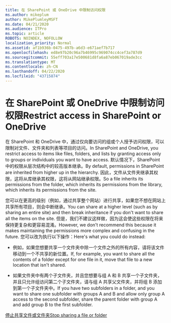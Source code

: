 ```yaml
---
title: 在 SharePoint 或 OneDrive 中限制访问权限
ms.author: mikeplum
author: MikePlumleyMSFT
ms.date: 04/21/2020
ms.audience: ITPro
ms.topic: article
ROBOTS: NOINDEX, NOFOLLOW
localization_priority: Normal
ms.assetid: af1b936b-0475-497b-a6d3-e671aef7b717
ms.openlocfilehash: ed8e97b20c96a7b46995c969074cc4cef3a787d9
ms.sourcegitcommit: 55eff703a17e500681d8fa6a87eb067019ade3cc
ms.translationtype: MT
ms.contentlocale: zh-CN
ms.lasthandoff: 04/22/2020
ms.locfileid: "43715874"
---
```

# <a name="restrict-access-in-sharepoint-or-onedrive"></a><span data-ttu-id="8b53a-102">在 SharePoint 或 OneDrive 中限制访问权限</span><span class="sxs-lookup"><span data-stu-id="8b53a-102">Restrict access in SharePoint or OneDrive</span></span>

<span data-ttu-id="8b53a-103">在 SharePoint 和 OneDrive 中，通过仅向要访问的组或个人授予访问权限，可以限制对文件、文件夹和列表等项目的访问。</span><span class="sxs-lookup"><span data-stu-id="8b53a-103">In SharePoint and OneDrive, you restrict access to items like files, folders, and lists by granting access only to groups or individuals you want to have access.</span></span> <span data-ttu-id="8b53a-104">默认情况下，SharePoint 中的权限从层次结构中的较高版本继承。</span><span class="sxs-lookup"><span data-stu-id="8b53a-104">By default, permissions in SharePoint are inherited from higher up in the hierarchy.</span></span> <span data-ttu-id="8b53a-105">因此，文件从文件夹继承其权限，这将从库继承其权限，这将从网站继承权限。</span><span class="sxs-lookup"><span data-stu-id="8b53a-105">So a file inherits its permissions from the folder, which inherits its permissions from the library, which inherits its permissions from the site.</span></span>
  
<span data-ttu-id="8b53a-106">您可以在更高的级别（例如，通过共享整个网站）进行共享，如果您不想在网站上共享所有项目，则会中断继承。</span><span class="sxs-lookup"><span data-stu-id="8b53a-106">You can share at a higher level (such as by sharing an entire site) and then break inheritance if you don't want to share all the items on the site.</span></span> <span data-ttu-id="8b53a-107">但是，我们不建议这样做，因为这会使这些权限在将来保持更复杂和更容易混淆。</span><span class="sxs-lookup"><span data-stu-id="8b53a-107">However, we don't recommend this because it makes maintaining the permissions more complex and confusing in the future.</span></span> <span data-ttu-id="8b53a-108">您可以改为执行以下操作：</span><span class="sxs-lookup"><span data-stu-id="8b53a-108">Here's what you could do instead:</span></span>
  
- <span data-ttu-id="8b53a-109">例如，如果您想要共享一个文件夹中除一个文件之外的所有内容，请将该文件移动到一个不共享的新位置。</span><span class="sxs-lookup"><span data-stu-id="8b53a-109">If, for example, you want to share all the contents of a folder except for one file in it, move that file to a new location that isn't shared.</span></span>
    
- <span data-ttu-id="8b53a-110">如果文件夹中有两个子文件夹，并且您想要与组 A 和 B 共享一个子文件夹，并且只允许组访问第二个子文件夹，请与组 A 共享父文件夹，并将组 B 添加到第一个子文件夹中。</span><span class="sxs-lookup"><span data-stu-id="8b53a-110">If you have two subfolders in a folder, and you want to share one subfolder with groups A and B and allow only group A access to the second subfolder, share the parent folder with group A and add group B to the first subfolder.</span></span>
    
[<span data-ttu-id="8b53a-111">停止共享文件或文件夹</span><span class="sxs-lookup"><span data-stu-id="8b53a-111">Stop sharing a file or folder </span></span>](https://go.microsoft.com/fwlink/?linkid=2008861)
  

